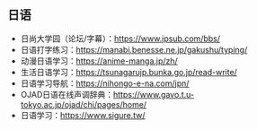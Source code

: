 ## 日语
+ 日尚大学园（论坛/字幕）：https://www.jpsub.com/bbs/
+ 日语打字练习：https://manabi.benesse.ne.jp/gakushu/typing/
+ 动漫日语学习：https://anime-manga.jp/zh/
+ 生活日语学习：https://tsunagarujp.bunka.go.jp/read-write/
+ 日语学习导航：https://nihongo-e-na.com/jpn/
+ OJAD日语在线声调辞典：https://www.gavo.t.u-tokyo.ac.jp/ojad/chi/pages/home/
+ 日语学习：https://www.sigure.tw/
